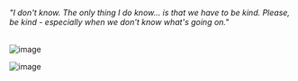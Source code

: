 ######  "I don't know. The only thing I do know... is that we have to be kind. Please, be kind - especially when we don't know what's going on."
![image](https://github.com/user-attachments/assets/91879ca9-4b95-4078-a716-6b0ee3880c37)

![image](https://github.com/user-attachments/assets/1e124bdf-7ab8-4db3-b998-ec86aa30e8cf)



